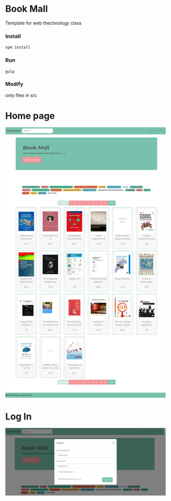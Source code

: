 # Book Mall
Template for web thechnology class

### Install
```
npm install
```

### Run 
```
gulp
```

### Modify
only files in src


# Home page
![home_page](./img/homepage.png)

# Log In
![login](./img/login.png)
